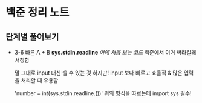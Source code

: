 # 백준 정리 노트

## 단계별 풀어보기

- 3-6 빠른 A + B
**sys.stdin.readline**
  *아예 처음 보는 코드*
  백준에서 이거 써라길래 서칭함

  말 그대로 input 대신 쓸 수 있는 것
  하지만! input 보다 빠르고 효율적 & 많은 입력을 처리할 때 유용함

  'number = int(sys.stdin.readline.())'
  위의 형식을 따르는데 import sys 필수!
